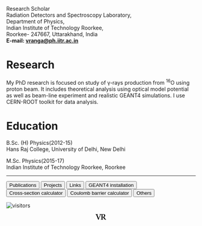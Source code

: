 Research Scholar\
Radiation Detectors and Spectroscopy Laboratory,\
Department of Physics,\
Indian Institute of Technology Roorkee,\
Roorkee- 247667, Uttarakhand, India\
**E-mail: vranga@ph.iitr.ac.in**

# Research
My PhD research is focused on study of &gamma;-rays production from <sup>16</sup>O using proton beam. It includes theoretical analysis using optical model potential as well as beam-line experiment and realistic GEANT4 simulations. I use CERN-ROOT toolkit for data analysis.

# Education
B.Sc. (H) Physics(2012-15)\
Hans Raj College, University of Delhi, New Delhi

M.Sc. Physics(2015-17)\
Indian Institute of Technology Roorkee, Roorkee

---
<a href="publ">
<input type=button value="Publications"></a>
<a href="proj">
<input type=button value="Projects"></a>
<a href="links">
<input type=button value="Links"></a>

<a href="geant4">
<input type=button value="GEANT4 installation"></a>

<a href="crxncal">
<input type=button value="Cross-section calculator"></a>
<a href="cbcal">
<input type=button value="Coulomb barrier calculator"></a>

<a href="others">
<input type=button value="Others"></a>

![visitors](https://visitor-badge.glitch.me/badge?page_id=rangavirender.site)

<p align="center">
<img src="logo_v1.png" width="30">
</p>

